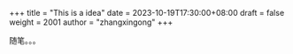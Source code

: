 +++
title = "This is a idea"
date = 2023-10-19T17:30:00+08:00
draft = false
weight = 2001
author = "zhangxingong"
+++

随笔。。。
